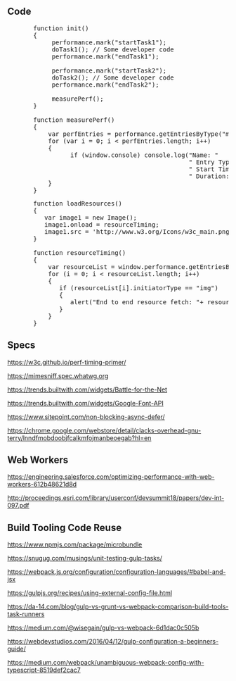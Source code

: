 ## Code
<pre>
       function init()
       {
            performance.mark("startTask1");
            doTask1(); // Some developer code
            performance.mark("endTask1");

            performance.mark("startTask2");
            doTask2(); // Some developer code
            performance.mark("endTask2");

            measurePerf();
       }

       function measurePerf()
       {
           var perfEntries = performance.getEntriesByType("mark");
           for (var i = 0; i < perfEntries.length; i++)
           {
                 if (window.console) console.log("Name: "        + perfEntries[i].name      +
                                                 " Entry Type: " + perfEntries[i].entryType +
                                                 " Start Time: " + perfEntries[i].startTime +
                                                 " Duration: "   + perfEntries[i].duration  + "\n");
           }
       }
</pre>

<pre>
       function loadResources()
       {
          var image1 = new Image();
          image1.onload = resourceTiming;
          image1.src = 'http://www.w3.org/Icons/w3c_main.png';
       }

       function resourceTiming()
       {
           var resourceList = window.performance.getEntriesByType("resource");
           for (i = 0; i < resourceList.length; i++)
           {
              if (resourceList[i].initiatorType == "img")
              {
                 alert("End to end resource fetch: "+ resourceList[i].responseEnd - resourceList[i].startTime);
              }
           }
       }
</pre>

## Specs

https://w3c.github.io/perf-timing-primer/

https://mimesniff.spec.whatwg.org

https://trends.builtwith.com/widgets/Battle-for-the-Net

https://trends.builtwith.com/widgets/Google-Font-API

https://www.sitepoint.com/non-blocking-async-defer/

https://chrome.google.com/webstore/detail/clacks-overhead-gnu-terry/lnndfmobdoobjfcalkmfojmanbeoegab?hl=en

## Web Workers

https://engineering.salesforce.com/optimizing-performance-with-web-workers-612b48621d8d

http://proceedings.esri.com/library/userconf/devsummit18/papers/dev-int-097.pdf

## Build Tooling Code Reuse

https://www.npmjs.com/package/microbundle

https://snugug.com/musings/unit-testing-gulp-tasks/

https://webpack.js.org/configuration/configuration-languages/#babel-and-jsx

https://gulpjs.org/recipes/using-external-config-file.html

https://da-14.com/blog/gulp-vs-grunt-vs-webpack-comparison-build-tools-task-runners

https://medium.com/@wisegain/gulp-vs-webpack-6d1dac0c505b

https://webdevstudios.com/2016/04/12/gulp-configuration-a-beginners-guide/

https://medium.com/webpack/unambiguous-webpack-config-with-typescript-8519def2cac7